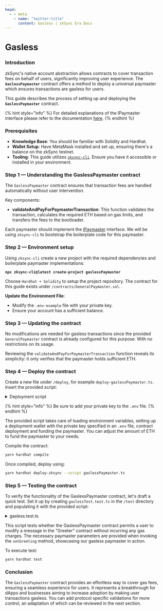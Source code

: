 ```yaml
---
head:
  - - meta
    - name: "twitter:title"
      content: Gasless | zkSync Era Docs
---
```


# Gasless

### Introduction

zkSync's native account abstraction allows contracts to cover transaction fees on behalf of users, significantly improving user experience. The **`GaslessPaymaster`** contract offers a method to deploy a universal paymaster which ensures transactions are gasless for users.&#x20;

This guide describes the process of setting up and deploying the **`GaslessPaymaster`** contract.

{% hint style="info" %}
For detailed explanations of the IPaymaster interface please refer to the documentation [here](https://era.zksync.io/docs/reference/concepts/account-abstraction.html#ipaymaster-interface).
{% endhint %}

### Prerequisites

- **Knowledge Base**: You should be familiar with Solidity and Hardhat.
- **Wallet Setup**: Have MetaMask installed and set up, ensuring there's a balance on the zkSync testnet.&#x20;
- **Tooling**: This guide utilizes [`zksync-cli`](../../../tooling/zksync-cli.md). Ensure you have it accessible or installed in your environment.

### Step 1 — Understanding the GaslessPaymaster contract

The `GaslessPaymaster` contract ensures that transaction fees are handled automatically without user intervention.

Key components:

- **validateAndPayForPaymasterTransaction**: This function validates the transaction, calculates the required ETH based on gas limits, and transfers the fees to the bootloader.

Each paymaster should implement the [IPaymaster](https://github.com/matter-labs/v2-testnet-contracts/blob/main/l2/system-contracts/interfaces/IPaymaster.sol) interface. We will be using `zksync-cli` to bootstrap the boilerplate code for this paymaster.

### Step 2 — Environment setup

Using `zksync-cli` create a new project with the required dependencies and boilerplate paymaster implementations:

<pre class="language-bash"><code class="lang-bash"><strong>npx zksync-cli@latest create-project gaslessPaymaster
</strong></code></pre>

Choose `Hardhat + Solidity` to setup the project repository. The contract for this guide exists under `/contracts/GeneralPaymaster.sol`.&#x20;

**Update the Environment File**:

- Modify the `.env-example` file with your private key.
- Ensure your account has a sufficient balance.

### Step 3 — Updating the contract

No modifications are needed for gasless transactions since the provided `GeneralPaymaster` contract is already configured for this purpose. With no restrictions on its usage.&#x20;

Reviewing the `validateAndPayForPaymasterTransaction` function reveals its simplicity: it only verifies that the paymaster holds sufficient ETH.

### Step 4 — Deploy the contract

Create a new file under `/deploy`, for example `deploy-gaslessPaymaster.ts`. Insert the provided script:

<details>

<summary>Deployment script</summary>

```typescript
import { Provider, Wallet } from "zksync-web3";
import * as ethers from "ethers";
import { HardhatRuntimeEnvironment } from "hardhat/types";
import { Deployer } from "@matterlabs/hardhat-zksync-deploy";

// load env file
import dotenv from "dotenv";
dotenv.config();

// load wallet private key from env file
const PRIVATE_KEY = process.env.WALLET_PRIVATE_KEY || "";

if (!PRIVATE_KEY) throw "⛔️ Private key not detected! Add it to the .env file!";

export default async function (hre: HardhatRuntimeEnvironment) {
  console.log(`Running deploy script for the GaslessPaymaster contract...`);
  const provider = new Provider("https://testnet.era.zksync.dev");

  // The wallet that will deploy the token and the paymaster
  // It is assumed that this wallet already has sufficient funds on zkSync
  const wallet = new Wallet(PRIVATE_KEY);
  const deployer = new Deployer(hre, wallet);

  // Deploying the paymaster
  const paymasterArtifact = await deployer.loadArtifact("GaslessPaymaster");
  const deploymentFee = await deployer.estimateDeployFee(paymasterArtifact, []);
  const parsedFee = ethers.utils.formatEther(deploymentFee.toString());
  console.log(`The deployment is estimated to cost ${parsedFee} ETH`);
  // Deploy the contract
  const paymaster = await deployer.deploy(paymasterArtifact, []);
  console.log(`Paymaster address: ${paymaster.address}`);

  console.log("Funding paymaster with ETH");
  // Supplying paymaster with ETH
  await (
    await deployer.zkWallet.sendTransaction({
      to: paymaster.address,
      value: ethers.utils.parseEther("0.005"),
    })
  ).wait();

  let paymasterBalance = await provider.getBalance(paymaster.address);
  console.log(`Paymaster ETH balance is now ${paymasterBalance.toString()}`);
  console.log(`Done!`);
}
```

</details>

{% hint style="info" %}
Be sure to add your private key to the `.env` file.&#x20;
{% endhint %}

The provided script takes care of loading environment variables, setting up a deployment wallet with the private key specified in an `.env` file, contract deployment and funding the paymaster. You can adjust the amount of ETH to fund the paymaster to your needs.&#x20;

Compile the contract:

```bash
yarn hardhat compile
```

Once compiled, deploy using:

```bash
yarn hardhat deploy-zksync --script gaslessPaymaster.ts
```

### Step 5 — Testing the contract

To verify the functionality of the GaslessPaymaster contract, let's draft a quick test. Set it up by creating `gaslessTest.test.ts` in the `/test` directory and populating it with the provided script:

<details>

<summary>gasless.test.ts</summary>

```typescript
import { expect } from "chai";
import { Wallet, Provider, Contract, utils } from "zksync-web3";
import hardhatConfig from "../hardhat.config";
import { Deployer } from "@matterlabs/hardhat-zksync-deploy";
import * as hre from "hardhat";
import * as ethers from "ethers";
import dotenv from "dotenv";

dotenv.config();

const PRIVATE_KEY = process.env.WALLET_PRIVATE_KEY || "";

describe("GaslessPaymaster", function () {
  let provider: Provider;
  let wallet: Wallet;
  let deployer: Deployer;
  let emptyWallet: Wallet;
  let userWallet: Wallet;
  let ownerInitialBalance: ethers.BigNumber;
  let paymaster: Contract;
  let greeter: Contract;

  before(async function () {
    [provider, wallet, deployer] = setupDeployer(hardhatConfig.networks.zkSyncTestnet.url, PRIVATE_KEY);
    emptyWallet = Wallet.createRandom();
    userWallet = new Wallet(emptyWallet.privateKey, provider);
    paymaster = await deployContract(deployer, "GaslessPaymaster", []);
    greeter = await deployContract(deployer, "Greeter", ["Hi"]);
    await fundAccount(wallet, paymaster.address, "3");
    ownerInitialBalance = await wallet.getBalance();
  });

  async function executeGreetingTransaction(user: Wallet) {
    const gasPrice = await provider.getGasPrice();
    const paymasterParams = utils.getPaymasterParams(paymaster.address, {
      type: "General",
      innerInput: new Uint8Array(),
    });

    const setGreetingTx = await greeter.connect(user).setGreeting("Hola, mundo!", {
      maxPriorityFeePerGas: ethers.BigNumber.from(0),
      maxFeePerGas: gasPrice,
      gasLimit: 6000000,
      customData: {
        gasPerPubdata: utils.DEFAULT_GAS_PER_PUBDATA_LIMIT,
        paymasterParams,
      },
    });

    await setGreetingTx.wait();
    return wallet.getBalance();
  }

  it("Owner can update message for free", async function () {
    const newBalance = await executeGreetingTransaction(userWallet);
    expect(await greeter.greet()).to.equal("Hola, mundo!");
    expect(newBalance).to.eql(ownerInitialBalance);
  });

  async function deployContract(deployer: Deployer, contract: string, params: any[]): Promise<Contract> {
    const artifact = await deployer.loadArtifact(contract);
    return await deployer.deploy(artifact, params);
  }

  async function fundAccount(wallet: Wallet, address: string, amount: string) {
    await (await wallet.sendTransaction({ to: address, value: ethers.utils.parseEther(amount) })).wait();
  }

  function setupDeployer(url: string, privateKey: string): [Provider, Wallet, Deployer] {
    const provider = new Provider(url);
    const wallet = new Wallet(privateKey, provider);
    const deployer = new Deployer(hre, wallet);
    return [provider, wallet, deployer];
  }
});
```

</details>

This script tests whether the GaslessPaymaster contract permits a user to modify a message in the "Greeter" contract without incurring any gas charges. The necessary paymaster parameters are provided when invoking the `setGreeting` method, showcasing our gasless paymaster in action.

To execute test:

```bash
yarn hardhat test
```

### Conclusion

The `GaslessPaymaster` contract provides an effortless way to cover gas fees, ensuring a seamless experience for users. It represents a breakthrough for dApps and businesses aiming to increase adoption by making user transactions gasless. You can add protocol specific validations for more control, an adaptation of which can be reviewed in the next section. &#x20;
